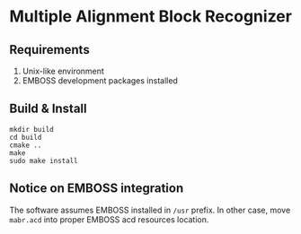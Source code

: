 # Multiple Alignment Block Recognizer

## Requirements

 1. Unix-like environment
 2. EMBOSS development packages installed


## Build & Install

```
mkdir build
cd build
cmake ..
make
sudo make install
```

## Notice on EMBOSS integration

The software assumes EMBOSS installed in `/usr` prefix. In other case,
move `mabr.acd` into proper EMBOSS acd resources location.
